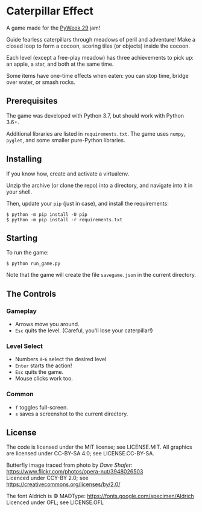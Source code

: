 # Caterpillar Effect

A game made for the [PyWeek 29](https://pyweek.org/29/) jam!

Guide fearless caterpillars through meadows of peril and adventure!
Make a closed loop to form a cocoon, scoring tiles (or objects) inside
the cocoon.

Each level (except a free-play meadow) has three achievements to pick up:
an apple, a star, and both at the same time.

Some items have one-time effects when eaten: you can stop time,
bridge over water, or smash rocks.


## Prerequisites


The game was developed with Python 3.7, but should work with Python 3.6+.

Additional libraries are listed in `requirements.txt`.
The game uses `numpy`, `pyglet`, and some smaller pure-Python libraries.


## Installing

If you know how, create and activate a virtualenv.

Unzip the archive (or clone the repo) into a directory,
and navigate into it in your shell.

Then, update your `pip` (just in case), and install the requirements:

    $ python -m pip install -U pip
    $ python -m pip install -r requirements.txt


## Starting

To run the game:

    $ python run_game.py

Note that the game will create the file `savegame.json` in the current directory.


## The Controls

### Gameplay

* Arrows move you around.
* `Esc` quits the level. (Careful, you'll lose your caterpillar!)


### Level Select

* Numbers `0`-`6` select the desired level
* `Enter` starts the action!
* `Esc` quits the game.
* Mouse clicks work too.


### Common

* `f` toggles full-screen.
* `s` saves a screenshot to the current directory.


## License

The code is licensed under the MIT license; see LICENSE.MIT.
All graphics are licensed under CC-BY-SA 4.0; see LICENSE.CC-BY-SA.

Butterfly image traced from photo by *Dave Shafer*:
https://www.flickr.com/photos/opera-nut/3948026503  
Licenced under CCY-BY 2.0; see https://creativecommons.org/licenses/by/2.0/

The font Aldrich is © MADType:
https://fonts.google.com/specimen/Aldrich  
Licenced under OFL; see LICENSE.OFL
